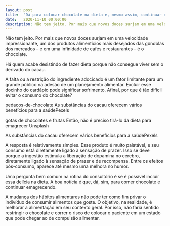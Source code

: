 ```yaml
---
layout: post
title:  "Dá para colocar chocolate na dieta e, mesmo assim, continuar emagrecendo?"
date:   2020-11-10 00:00:00
description: Não tem jeito. Por mais que novos doces surjam em uma velocidade impressionante, um dos produtos alimentícios mais desejados das gôndolas dos mercados – e em uma infinidade de cafés e restaurantes.
---
```


Não tem jeito. Por mais que novos doces surjam em uma velocidade impressionante, um dos produtos alimentícios mais desejados das gôndolas dos mercados – e em uma infinidade de cafés e restaurantes – é o chocolate.

Há quem acabe desistindo de fazer dieta porque não consegue viver sem o derivado do cacau.

A falta ou a restrição do ingrediente adocicado é um fator limitante para um grande público na adesão de um planejamento alimentar. Excluir esse docinho do cardápio pode significar sofrimento. Afinal, por que é tão difícil evitar o consumo do chocolate?

pedacos-de-chocolate
As substâncias do cacau oferecem vários benefícios para a saúdePexels

gotas de chocolates e frutas
Então, não é preciso tirá-lo da dieta para emagrecer Unsplash


As substâncias do cacau oferecem vários benefícios para a saúdePexels

A resposta é relativamente simples. Esse produto é muito palatável, e seu consumo está diretamente ligado à sensação de prazer. Isso se deve porque a ingestão estimula a liberação de dopamina no cérebro, diretamente ligado à sensação de prazer e de recompensa. Entre os efeitos pós-consumo, aparece até mesmo uma melhora no humor.

Uma pergunta bem comum na rotina do consultório é se é possível incluir essa delícia na dieta. A boa notícia é que, dá, sim, para comer chocolate e continuar emagrecendo.

A mudança dos hábitos alimentares não pode ter como fim privar o indivíduo de consumir alimentos que goste. O objetivo, na realidade, é melhorar a alimentação em seu contexto geral. Por isso, não faria sentido restringir o chocolate e correr o risco de colocar o paciente em um estado que pode chegar ao de compulsão alimentar.
